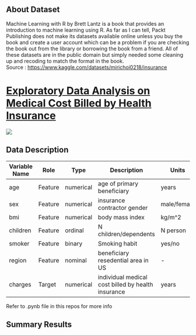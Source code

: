 ## About Dataset


Machine Learning with R by Brett Lantz is a book that provides an introduction to machine learning using R. As far as I can tell, Packt Publishing does not make its datasets available online unless you buy the book and create a user account which can be a problem if you are checking the book out from the library or borrowing the book from a friend. All of these datasets are in the public domain but simply needed some cleaning up and recoding to match the format in the book. <br>
Source : https://www.kaggle.com/datasets/mirichoi0218/insurance

# <u>Exploratory Data Analysis on Medical Cost Billed by Health Insurance</u>
![](https://apicms.thestar.com.my/uploads/images/2024/02/14/thumbs/550/2530329.webp)

## Data Description<a id='dd'></a>


|Variable Name |	Role	|Type	|Description	|Units	|Missing Values|
|--------------|------------|-------|---------------|-------|--------------|
|age|Feature	| numerical	| age of primary beneficiary	| years	|no|
|sex|Feature|numerical| insurance contractor gender| male/female	|no|
|bmi|Feature	| numerical	| body mass index 	| kg/m^2	|no|
|children|Feature	| ordinal | N children/dependents	| N person	|no|
|smoker|Feature	| binary	| Smoking habit	| yes/no	|no|
|region|Feature	| nominal	| beneficiary resedential area in US| - |no|
|charges|Target	| numerical	| individual medical cost billed by health insurance| years	|no|

Refer to .pynb file in this repos for more info

## Summary Results
[](https://github.com/muzzymoose/Data-Science-Projects/blob/main/EDA%20&%20ML%20predictions%20on%20Medical%20Cost%20Billed%20by%20Health%20Insurance/regressioncomparison.png?raw=true)
